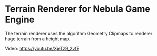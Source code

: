 # Terrain Renderer for Nebula Game Engine
The terrain renderer uses the algorithm Geometry Clipmaps to renderer huge terrain from a height map.

Video: https://youtu.be/XjeTz9_2vfE
